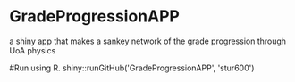 # GradeProgressionAPP
a shiny app that makes a sankey network of the grade progression through UoA physics

#Run using R.
shiny::runGitHub('GradeProgressionAPP', 'stur600')
